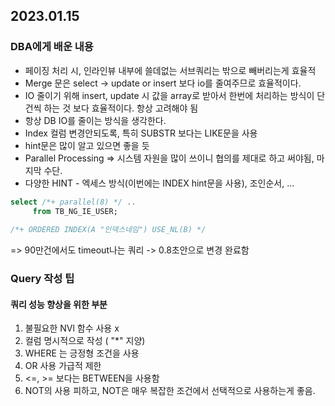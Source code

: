 ## 2023.01.15 
### DBA에게 배운 내용
- 페이징 처리 시, 인라인뷰 내부에 쓸데없는 서브쿼리는 밖으로 빼버리는게 효율적
- Merge 문은 select -> update or insert 보다 io를 줄여주므로 효율적이다. 
- IO 줄이기 위해 insert,  update 시 값을 array로 받아서 한번에 처리하는 방식이 단건씩 하는 것 보다 효율적이다. 항상 고려해야 됨
- 항상 DB IO를 줄이는 방식을 생각한다. 
- Index 컬럼 변경안되도록, 특히 SUBSTR 보다는 LIKE문을 사용 
- hint문은 많이 알고 있으면 좋을 듯
- Parallel Processing => 시스템 자원을 많이 쓰이니 협의를 제대로 하고 써야됨, 마지막 수단.
- 다양한 HINT - 엑세스 방식(이번에는 INDEX hint문을 사용), 조인순서, ... 

```sql
select /*+ parallel(8) */ ..
     from TB_NG_IE_USER;
     
/*+ ORDERED INDEX(A "인덱스네임") USE_NL(B) */     
```

=> 90만건에서도 timeout나는 쿼리 -> 0.8초안으로 변경 완료함 

### Query 작성 팁
#### 쿼리 성능 향상을 위한 부분

1. 불필요한 NVl 함수 사용 x
2. 컬럼 명시적으로 작성 ( "*" 지양)
3. WHERE 는 긍정형 조건을 사용
4. OR 사용 가급적 제한
5. <=, >= 보다는 BETWEEN을 사용함
6. NOT의 사용 피하고, NOT은 매우 복잡한 조건에서 선택적으로 사용하는게 좋음. 

